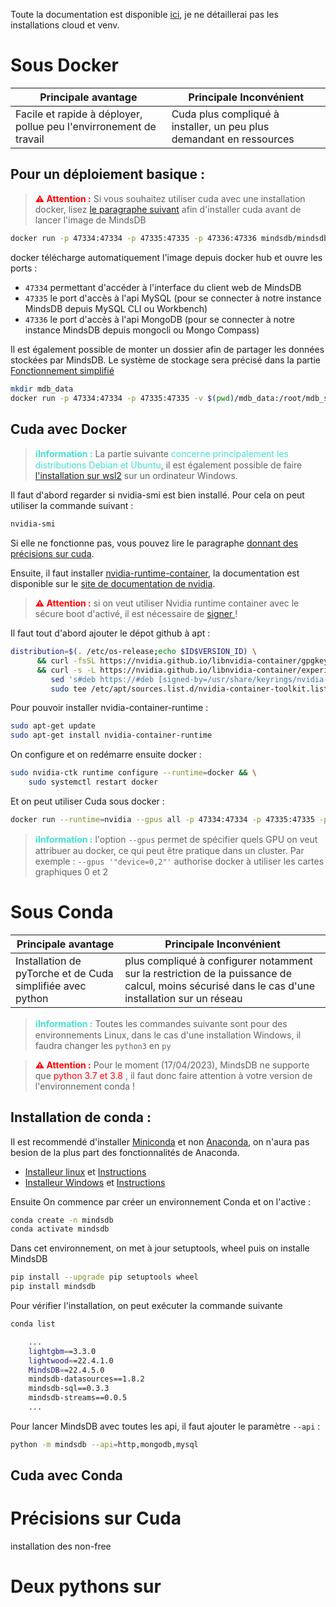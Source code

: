 
Toute la documentation est disponible [ici](https://docs.mindsdb.com/what-is-mindsdb), je ne détaillerai pas les installations cloud et venv.



# Sous Docker

Principale avantage |Principale Inconvénient
-|-
Facile et rapide à déployer, pollue peu l'envirronement de travail | Cuda plus compliqué à installer, un peu plus demandant en ressources




## Pour un déploiement basique : 


> <span style="color: red; font-weight: bold">⚠️ Attention :</span> Si vous souhaitez utiliser cuda avec une installation docker, lisez [le paragraphe suivant](#cuda-avec-docker) afin d'installer cuda avant de lancer l'image de MindsDB


```bash
docker run -p 47334:47334 -p 47335:47335 -p 47336:47336 mindsdb/mindsdb
```


docker télécharge automatiquement l'image depuis docker hub et ouvre les ports :
- `47334` permettant d'accéder à l'interface du client web de MindsDB
- `47335` le port d'accès à l'api MySQL (pour se connecter à notre instance MindsDB depuis MySQL CLI ou Workbench)
- `47336` le port d'accès à l'api MongoDB (pour se connecter à notre instance MindsDB depuis mongocli ou Mongo Compass)



Il est également possible de monter un dossier afin de partager les données stockées par MindsDB. Le système de stockage sera précisé dans la partie [Fonctionnement simplifié]()


```bash
mkdir mdb_data
docker run -p 47334:47334 -p 47335:47335 -v $(pwd)/mdb_data:/root/mdb_storage mindsdb/mindsdb
```



## Cuda avec Docker


><span style="color: Turquoise; font-weight: bold">ℹ️Information :</span> La partie suivante <span style="color: Turquoise">concerne principalement les distributions Debian et Ubuntu</span>, il est également possible de faire [l'installation sur wsl2](https://docs.nvidia.com/cuda/wsl-user-guide/index.html) sur un ordinateur Windows. 


Il faut d'abord regarder si nvidia-smi est bien installé. Pour cela on peut utiliser la commande suivant :

```bash
nvidia-smi
```


Si elle ne fonctionne pas, vous pouvez lire le paragraphe [donnant des précisions sur cuda](#précisions-sur-cuda).


Ensuite, il faut installer [nvidia-runtime-container](https://github.com/NVIDIA/nvidia-container-runtime/), la documentation est disponible sur le [site de documentation de nvidia](https://docs.nvidia.com/datacenter/cloud-native/container-toolkit/install-guide.html#setting-up-nvidia-container-toolkit).


> <span style="color: red; font-weight: bold">⚠️ Attention :</span> si on veut utiliser Nvidia runtime container avec le sécure boot d'activé, il est nécessaire de [signer ](https://download.nvidia.com/XFree86/Linux-x86_64/440.44/README/installdriver.html#modulesigning)  ! 


Il faut tout d'abord ajouter le dépot github à apt :

```bash
distribution=$(. /etc/os-release;echo $ID$VERSION_ID) \
      && curl -fsSL https://nvidia.github.io/libnvidia-container/gpgkey | sudo gpg --dearmor -o /usr/share/keyrings/nvidia-container-toolkit-keyring.gpg \
      && curl -s -L https://nvidia.github.io/libnvidia-container/experimental/$distribution/libnvidia-container.list | \
         sed 's#deb https://#deb [signed-by=/usr/share/keyrings/nvidia-container-toolkit-keyring.gpg] https://#g' | \
         sudo tee /etc/apt/sources.list.d/nvidia-container-toolkit.list
```


Pour pouvoir installer nvidia-container-runtime :

```bash
sudo apt-get update
sudo apt-get install nvidia-container-runtime
```


On configure et on redémarre ensuite docker :

```bash
sudo nvidia-ctk runtime configure --runtime=docker && \
	sudo systemctl restart docker
```


Et on peut utiliser Cuda sous docker :

```bash
docker run --runtime=nvidia --gpus all -p 47334:47334 -p 47335:47335 -p 47336:47336 mindsdb/mindsdb
```


><span style="color: Turquoise; font-weight: bold">ℹ️Information :</span> l'option `--gpus` permet de spécifier quels GPU on veut attribuer au docker, ce qui peut être pratique dans un cluster. Par exemple : `--gpus '"device=0,2"'` authorise docker à utiliser les cartes graphiques 0 et 2



# Sous Conda

Principale avantage |Principale Inconvénient
-|-
Installation de pyTorche et de Cuda simplifiée avec python | plus compliqué à configurer notamment sur la restriction de la puissance de calcul, moins sécurisé dans le cas d'une installation sur un réseau



><span style="color: Turquoise; font-weight: bold">ℹ️Information :</span> Toutes les commandes suivante sont pour des environnements Linux, dans le cas d'une installation Windows, il faudra changer les `python3` en `py`


> <span style="color: red; font-weight: bold">⚠️ Attention :</span> Pour le moment (17/04/2023), MindsDB ne supporte que <span style="color: red;">python 3.7 et 3.8 </span>, il faut donc faire attention à votre version de l'environnement conda !


## Installation de conda :


Il est recommendé d'installer [Miniconda](https://docs.conda.io/en/latest/miniconda.html#) et non [Anaconda](), on n'aura pas besion de la plus part des fonctionnalités de Anaconda.
- [Installeur linux](https://docs.conda.io/en/latest/miniconda.html#linux-installers) et [Instructions](https://conda.io/projects/conda/en/latest/user-guide/install/linux.html)
- [Installeur Windows](https://docs.conda.io/en/latest/miniconda.html#linux-installers) et [Instructions](https://conda.io/projects/conda/en/latest/user-guide/install/windows.html)


Ensuite On commence par créer un environnement Conda et on l'active :

```bash
conda create -n mindsdb
conda activate mindsdb
```


Dans cet environnement, on met à jour setuptools, wheel puis on installe MindsDB

```bash
pip install --upgrade pip setuptools wheel
pip install mindsdb
```


Pour vérifier l'installation, on peut exécuter la commande suivante

```bash
conda list

	...
    lightgbm==3.3.0
    lightwood==22.4.1.0
    MindsDB==22.4.5.0
    mindsdb-datasources==1.8.2
    mindsdb-sql==0.3.3
    mindsdb-streams==0.0.5
    ...
```


Pour lancer MindsDB avec toutes les api, il faut ajouter le paramètre `--api` :

```bash
python -m mindsdb --api=http,mongodb,mysql
```


## Cuda avec Conda



# Précisions sur Cuda

installation des non-free



# Deux pythons sur 
